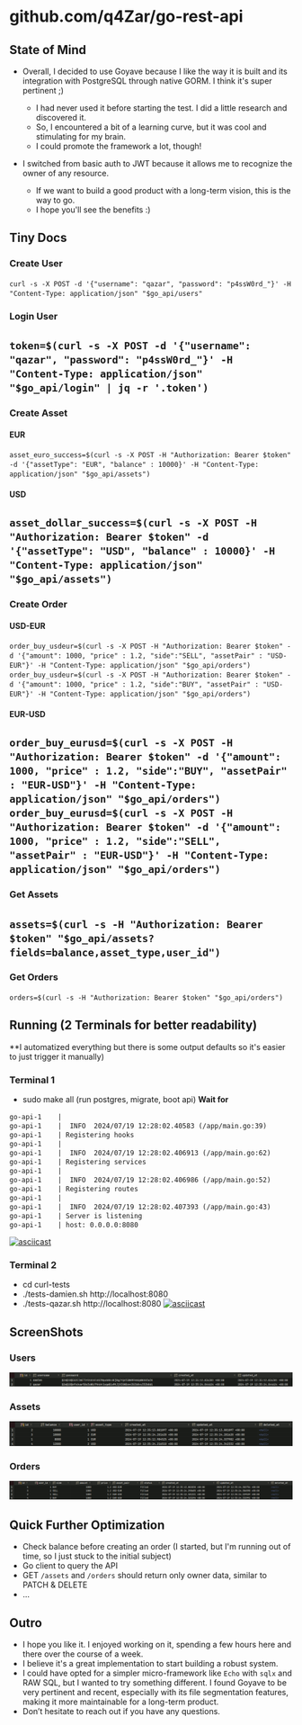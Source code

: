 # github.com/q4Zar/go-rest-api


## State of Mind

- Overall, I decided to use Goyave because I like the way it is built and its integration with PostgreSQL through native GORM. I think it's super pertinent ;)
    - I had never used it before starting the test. I did a little research and discovered it.
    - So, I encountered a bit of a learning curve, but it was cool and stimulating for my brain.
    - I could promote the framework a lot, though!

- I switched from basic auth to JWT because it allows me to recognize the owner of any resource.
    - If we want to build a good product with a long-term vision, this is the way to go.
    - I hope you'll see the benefits :)




## Tiny Docs
### Create User
`curl -s -X POST -d '{"username": "qazar", "password": "p4ssW0rd_"}' -H "Content-Type: application/json" "$go_api/users"`
### Login User
`token=$(curl -s -X POST -d '{"username": "qazar", "password": "p4ssW0rd_"}' -H "Content-Type: application/json" "$go_api/login" | jq -r '.token')`
---
### Create Asset
#### EUR
`asset_euro_success=$(curl -s -X POST -H "Authorization: Bearer $token" -d '{"assetType": "EUR", "balance" : 10000}' -H "Content-Type: application/json" "$go_api/assets")`
#### USD
`asset_dollar_success=$(curl -s -X POST -H "Authorization: Bearer $token" -d '{"assetType": "USD", "balance" : 10000}' -H "Content-Type: application/json" "$go_api/assets")`
---
### Create Order
#### USD-EUR
`order_buy_usdeur=$(curl -s -X POST -H "Authorization: Bearer $token" -d '{"amount": 1000, "price" : 1.2, "side":"SELL", "assetPair" : "USD-EUR"}' -H "Content-Type: application/json" "$go_api/orders")`
`order_buy_usdeur=$(curl -s -X POST -H "Authorization: Bearer $token" -d '{"amount": 1000, "price" : 1.2, "side":"BUY", "assetPair" : "USD-EUR"}' -H "Content-Type: application/json" "$go_api/orders")`
#### EUR-USD
`order_buy_eurusd=$(curl -s -X POST -H "Authorization: Bearer $token" -d '{"amount": 1000, "price" : 1.2, "side":"BUY", "assetPair" : "EUR-USD"}' -H "Content-Type: application/json" "$go_api/orders")`
`order_buy_eurusd=$(curl -s -X POST -H "Authorization: Bearer $token" -d '{"amount": 1000, "price" : 1.2, "side":"SELL", "assetPair" : "EUR-USD"}' -H "Content-Type: application/json" "$go_api/orders")`
---
### Get Assets
`assets=$(curl -s -H "Authorization: Bearer $token" "$go_api/assets?fields=balance,asset_type,user_id")`
---
### Get Orders
`orders=$(curl -s -H "Authorization: Bearer $token" "$go_api/orders")`


## Running (2 Terminals for better readability)
**I automatized everything but there is some output defaults so it's easier to just trigger it manually)

### Terminal 1
- sudo make all (run postgres, migrate, boot api)
**Wait for**
```
go-api-1    |
go-api-1    |  INFO  2024/07/19 12:28:02.40583 (/app/main.go:39)
go-api-1    | Registering hooks
go-api-1    |
go-api-1    |  INFO  2024/07/19 12:28:02.406913 (/app/main.go:62)
go-api-1    | Registering services
go-api-1    |
go-api-1    |  INFO  2024/07/19 12:28:02.406986 (/app/main.go:52)
go-api-1    | Registering routes
go-api-1    |
go-api-1    |  INFO  2024/07/19 12:28:02.407393 (/app/main.go:43)
go-api-1    | Server is listening
go-api-1    | host: 0.0.0.0:8080
```
[![asciicast](https://asciinema.org/a/3KcuGWwv3CRJ2skpI6q6SRNyQ.svg)](https://asciinema.org/a/3KcuGWwv3CRJ2skpI6q6SRNyQ)

### Terminal 2
- cd curl-tests
- ./tests-damien.sh http://localhost:8080
- ./tests-qazar.sh http://localhost:8080
[![asciicast](https://asciinema.org/a/WTw7DkXugJ6xVXHWBBFvUFIp7.svg)](https://asciinema.org/a/WTw7DkXugJ6xVXHWBBFvUFIp7)



## ScreenShots

### Users
![Users](.screenshots/users.png)
### Assets
![Assets](.screenshots/assets.png)
### Orders
![Orders](.screenshots/orders.png)



## Quick Further Optimization
- Check balance before creating an order (I started, but I'm running out of time, so I just stuck to the initial subject)
- Go client to query the API
- GET `/assets` and `/orders` should return only owner data, similar to PATCH & DELETE
- ...


## Outro
- I hope you like it. I enjoyed working on it, spending a few hours here and there over the course of a week.
- I believe it's a great implementation to start building a robust system.
- I could have opted for a simpler micro-framework like `Echo` with `sqlx` and RAW SQL, but I wanted to try something different. I found Goyave to be very pertinent and recent, especially with its file segmentation features, making it more maintainable for a long-term product.
- Don’t hesitate to reach out if you have any questions.
